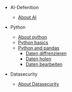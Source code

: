 <!-- docs/_sidebar.md -->
- AI-Defenition
    - [About AI](/)

- Python
    - [About python](python/README.md)
    - [Python basics](python/python-basics.md)
    - [Python and pandas](python/python-and-pandas.md)
        - [Daten diffrenzieren](python/python-and-pandas.md)
        - [Daten holen](python/python-and-pandas.md)
        - [Daten bearbeiten](python/python-and-pandas.md)


- Datasecurity
    - [About Datasecurity](datasecurity/README.md)


